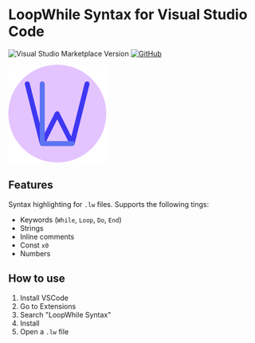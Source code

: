 # LoopWhile Syntax for Visual Studio Code

![Visual Studio Marketplace Version](https://img.shields.io/visual-studio-marketplace/v/MrF3lix.loopwhile-syntax)
[![GitHub](https://img.shields.io/github/license/MrF3lix/loopwhile-syntax)](https://github.com/MrF3lix/loopwhile-syntax)

![./img/logo.png](https://raw.githubusercontent.com/MrF3lix/loopwhile-syntax/v1.0.0/img/logo.png)

## Features

Syntax highlighting for `.lw` files.
Supports the following tings:

- Keywords (`While`, `Loop`, `Do`, `End`)
- Strings
- Inline comments
- Const `x0`
- Numbers

## How to use

1. Install VSCode
2. Go to Extensions
3. Search "LoopWhile Syntax"
4. Install
5. Open a `.lw` file
